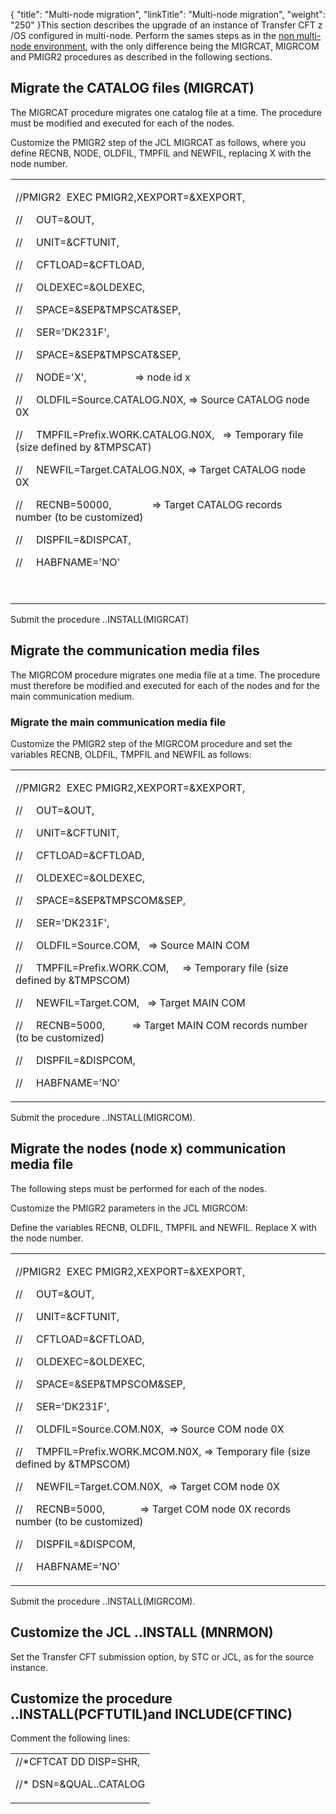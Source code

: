 {
    "title": "Multi-node migration",
    "linkTitle": "Multi-node migration",
    "weight": "250"
}This section describes the upgrade of an instance of Transfer CFT z /OS configured in multi-node. Perform the sames steps as in the [non multi-node environment](..//transfercft/cft_intro_install/about_this_document_zos/upgrade_prereqs_zos/migrate_procedure), with the only difference being the MIGRCAT, MIGRCOM and PMIGR2 procedures as described in the following sections.

## Migrate the CATALOG files (MIGRCAT)

The MIGRCAT procedure migrates one catalog file at a time. The procedure must be modified and executed for each of the nodes.

Customize the PMIGR2 step of the JCL MIGRCAT as follows, where you define RECNB, NODE, OLDFIL, TMPFIL and NEWFIL, replacing X with the node number.

<table data-cellspacing="0">
<tbody>
<tr class="odd">
<td><p><span>//PMIGR</span><span>2  EXEC</span><span> PMIGR2,XEXPORT=&amp;XEXPORT,</span></p>
<p>//     OUT=&amp;OUT,</p>
<p>//     UNIT=&amp;CFTUNIT,</p>
<p>//     CFTLOAD=&amp;CFTLOAD,</p>
<p>//     OLDEXEC=&amp;OLDEXEC,</p>
<p>//     SPACE=&amp;SEP&amp;TMPSCAT&amp;SEP,</p>
<p>//     SER='DK231F',</p>
<p>//     SPACE=&amp;SEP&amp;TMPSCAT&amp;SEP,</p>
<p><span>//   <span>  NODE='X',                  =&gt; node id x   </span></span></p>
<p><span>//     </span><span>OLDFIL=Source.CATALOG.N0</span><span>X</span><span>, =&gt; Source CATALOG </span><span>node</span><span> 0X       </span></p>
<p><span>//     </span><span>TMPFIL=</span><span>Prefix.WORK.CATALOG.N0</span><span>X</span><span>,   </span><span>=&gt; Temporary file (size defined by &amp;TMPSCAT)</span></p>
<p><span>//     </span><span>NEWFIL=Target.CATALOG.N0</span><span>X</span><span>, =&gt; Target CATALOG node 0X    </span></p>
<p><span>//     </span><span>RECNB=</span><span>50000</span><span>,   </span><span>            =&gt; Target CATALOG records number (to be customized)</span></p>
<p>//     DISPFIL=&amp;DISPCAT,</p>
<p>//     HABFNAME='NO'</p>
<p> </p></td>
</tr>
</tbody>
</table>

Submit the procedure ..INSTALL(MIGRCAT)

## Migrate the communication media files

The MIGRCOM procedure migrates one media file at a time. The procedure must therefore be modified and executed for each of the nodes and for the main communication medium.

### Migrate the main communication media file

Customize the PMIGR2 step of the MIGRCOM procedure and set the variables RECNB, OLDFIL, TMPFIL and NEWFIL as follows:

<table data-cellspacing="0">
<tbody>
<tr class="odd">
<td><p>//PMIGR2  EXEC PMIGR2,XEXPORT=&amp;XEXPORT,</p>
<p>//     OUT=&amp;OUT,</p>
<p>//     UNIT=&amp;CFTUNIT,</p>
<p>//     CFTLOAD=&amp;CFTLOAD,</p>
<p>//     OLDEXEC=&amp;OLDEXEC,</p>
<p>//     SPACE=&amp;SEP&amp;TMPSCOM&amp;SEP,</p>
<p>//     SER='DK231F',</p>
<p>//     OLDFIL=Source.COM,   =&gt; Source MAIN COM</p>
<p>//     TMPFIL=Prefix.WORK.COM,     =&gt; Temporary file (size defined by &amp;TMPSCOM)</p>
<p>//     NEWFIL=Target.COM,   =&gt; Target MAIN COM </p>
<p>//     RECNB=5000,          =&gt; Target MAIN COM records number (to be customized)</p>
<p>//     DISPFIL=&amp;DISPCOM,</p>
<p>//     HABFNAME='NO'</p></td>
</tr>
</tbody>
</table>

Submit the procedure ..INSTALL(MIGRCOM).

## Migrate the nodes (node x) communication media file

The following steps must be performed for each of the nodes.

Customize the PMIGR2 parameters in the JCL MIGRCOM:

Define the variables RECNB, OLDFIL, TMPFIL and NEWFIL. Replace X with the node number.

<table data-cellspacing="0">
<tbody>
<tr class="odd">
<td><p>//PMIGR2  EXEC PMIGR2,XEXPORT=&amp;XEXPORT,</p>
<p>//     OUT=&amp;OUT,</p>
<p>//     UNIT=&amp;CFTUNIT,</p>
<p>//     CFTLOAD=&amp;CFTLOAD,</p>
<p>//     OLDEXEC=&amp;OLDEXEC,</p>
<p>//     SPACE=&amp;SEP&amp;TMPSCOM&amp;SEP,</p>
<p>//     SER='DK231F',</p>
<p>//     OLDFIL=Source.COM.N0<span>X</span>,  =&gt; Source COM node <span>0X </span>       </p>
<p>//     TMPFIL=Prefix.WORK.MCOM.N0X, =&gt; Temporary file (size defined by &amp;TMPSCOM) </p>
<p>//     NEWFIL=Target.COM.N0X,  =&gt; Target COM node <span>0X</span></p>
<p>//     RECNB=5000,             =&gt; Target COM node <span>0X</span> records number (to be customized)</p>
<p>//     DISPFIL=&amp;DISPCOM,</p>
<p>//     HABFNAME='NO'</p></td>
</tr>
</tbody>
</table>

Submit the procedure ..INSTALL(MIGRCOM).

## Customize the JCL ..INSTALL (MNRMON)

Set the Transfer CFT submission option, by STC or JCL, as for the source instance.

## Customize the procedure ..INSTALL(PCFTUTIL)and INCLUDE(CFTINC)

Comment the following lines:

<table data-cellspacing="0">
<tbody>
<tr class="odd">
<td>//*CFTCAT DD DISP=SHR,
<p>//* DSN=&amp;QUAL..CATALOG</p></td>
</tr>
</tbody>
</table>
